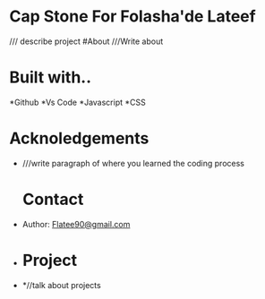 # Cap Stone For Folasha'de Lateef
/// describe project
#About
///Write about
# Built with..
*Github
*Vs Code
*Javascript
*CSS
# Acknoledgements
* ///write paragraph of where you learned the coding process
  # Contact
* Author: Flatee90@gmail.com
* # Project
* *//talk about projects
